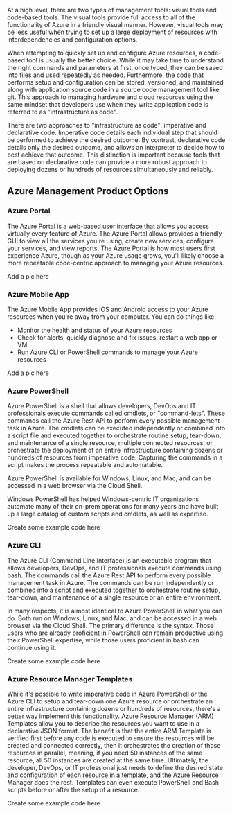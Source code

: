 At a high level, there are two types of management tools: visual tools and code-based tools.  The visual tools provide full access to all of the functionality of Azure in a friendly visual manner.  However, visual tools may be less useful when trying to set up a large deployment of resources with interdependencies and configuration options.

When attempting to quickly set up and configure Azure resources, a code-based tool is usually the better choice.  While it may take time to understand the right commands and parameters at first, once typed, they can be saved into files and used repeatedly as needed.  Furthermore, the code that performs setup and configuration can be stored, versioned, and maintained along with application source code in a source code management tool like git.  This approach to managing hardware and cloud resources using the same mindset that developers use when they write application code is referred to as "infrastructure as code".

There are two approaches to "infrastructure as code": imperative and declarative code.  Imperative code details each individual step that should be performed to achieve the desired outcome.  By contrast, declarative code details only the desired outcome, and allows an interpreter to decide how to best achieve that outcome.  This distinction is important because tools that are based on declarative code can provide a more robust approach to deploying dozens or hundreds of resources simultaneously and reliably.

## Azure Management Product Options


### Azure Portal

The Azure Portal is a web-based user interface that allows you access virtually every feature of Azure. The Azure Portal allows provides a friendly GUI to view all the services you're using, create new services, configure your services, and view reports. The Azure Portal is how most users first experience Azure, though as your Azure usage grows, you'll likely choose a more repeatable code-centric approach to managing your Azure resources.

<div style="background=yellow;">Add a pic here</div>

### Azure Mobile App

The Azure Mobile App provides iOS and Android access to your Azure resources when you're away from your computer. You can do things like:

- Monitor the health and status of your Azure resources
- Check for alerts, quickly diagnose and fix issues, restart a web app or VM
- Run Azure CLI or PowerShell commands to manage your Azure resources

<div style="background=yellow;">Add a pic here</div>

### Azure PowerShell

Azure PowerShell is a shell that allows developers, DevOps and IT professionals execute commands called cmdlets, or "command-lets".  These commands call the Azure Rest API to perform every possible management task in Azure. The cmdlets can be executed independently or combined into a script file and executed together to orchestrate routine setup, tear-down, and maintenance of a single resource, multiple connected resources, or orchestrate the deployment of an entire infrastructure containing dozens or hundreds of resources from imperative code.  Capturing the commands in a script makes the process repeatable and automatable.

Azure PowerShell is available for Windows, Linux, and Mac, and can be accessed in a web browser via the Cloud Shell.

Windows PowerShell has helped Windows-centric IT organizations automate many of their on-prem operations for many years and have built up a large catalog of custom scripts and cmdlets, as well as expertise.

<div style="background=yellow;">Create some example code here</div>

### Azure CLI

The Azure CLI (Command Line Interface) is an executable program that allows developers, DevOps, and IT professionals execute commands using bash.  The commands call the Azure Rest API to perform every possible management task in Azure.  The commands can be run independently or combined into a script and executed together to orchestrate routine setup, tear-down, and maintenance of a single resource or an entire environment.

In many respects, it is almost identical to Azure PowerShell in what you can do.  Both run on Windows, Linux, and Mac, and can be accessed in a web browser via the Cloud Shell.  The primary difference is the syntax.  Those users who are already proficient in PowerShell can remain productive using their PowerShell expertise, while those users proficient in bash can continue using it.

<div style="background=yellow;">Create some example code here</div>

### Azure Resource Manager Templates

While it's possible to write imperative code in Azure PowerShell or the Azure CLI to setup and tear-down one Azure resource or orchestrate an entire infrastructure containing dozens or hundreds of resources, there's a better way implement this functionality.  Azure Resource Manager (ARM) Templates allow you to describe the resources you want to use in a declarative JSON format.  The benefit is that the entire ARM Template is verified first before any code is executed to ensure the resources will be created and connected correctly, then it orchestrates the creation of those resources in parallel, meaning, if you need 50 instances of the same resource, all 50 instances are created at the same time.  Ultimately, the developer, DevOps, or IT professional just needs to define the desired state and configuration of each resource in a template, and the Azure Resource Manager does the rest.  Templates can even execute PowerShell and Bash scripts before or after the setup of a resource.

<div style="background=yellow;">Create some example code here</div>